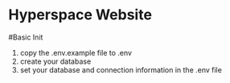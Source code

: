 # Hyperspace Website
#Basic Init
1. copy the .env.example file to .env
2. create your database
3. set your database and connection information in the .env file